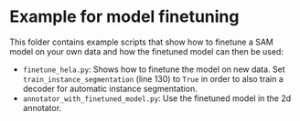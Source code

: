 # Example for model finetuning

This folder contains example scripts that show how to finetune a SAM model on your own data and how the finetuned model can then be used:
- `finetune_hela.py`: Shows how to finetune the model on new data. Set `train_instance_segmentation` (line 130) to `True` in order to also train a decoder for automatic instance segmentation.
- `annotator_with_finetuned_model.py`: Use the finetuned model in the 2d annotator.
